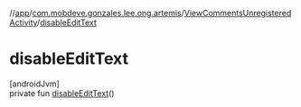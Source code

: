 //[app](../../../index.md)/[com.mobdeve.gonzales.lee.ong.artemis](../index.md)/[ViewCommentsUnregisteredActivity](index.md)/[disableEditText](disable-edit-text.md)

# disableEditText

[androidJvm]\
private fun [disableEditText](disable-edit-text.md)()
